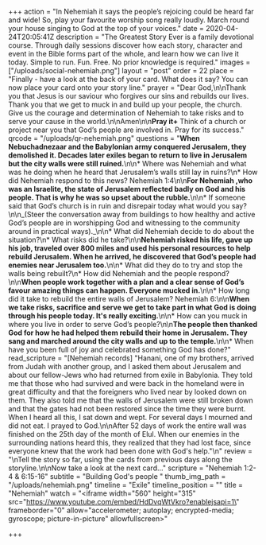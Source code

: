 +++
action = "In Nehemiah it says the people’s rejoicing could be heard far and wide! So, play your favourite worship song really loudly. March round your house singing to God at the top of your voices."
date = 2020-04-24T20:05:41Z
description = "The Greatest Story Ever is a family devotional course.  Through daily sessions discover how each story, character and event in the Bible forms part of the whole, and learn how we can live it today. Simple to run. Fun. Free. No prior knowledge is required."
images = ["/uploads/social-nehemiah.png"]
layout = "post"
order = 22
place = "Finally - have a look at the back of your card. What does it say? You can now place your card onto your story line."
prayer = "Dear God,\n\nThank you that Jesus is our saviour who forgives our sins and rebuilds our lives.  Thank you that we get to muck in and build up your people, the church. Give us the courage and determination of Nehemiah to take risks and to serve your cause in the world.\n\nAmen\n\n**Pray it+**   Think of a church or project near you that God’s people are involved in. Pray for its success."
qrcode = "/uploads/qr-nehemiah.png"
questions = "**When Nebuchadnezaar and the Babylonian army conquered Jerusalem, they demolished it. Decades later exiles began to return to live in Jerusalem but the city walls were still ruined.**\n\n* Where was Nehemiah and what was he doing when he heard that Jerusalem’s walls still lay in ruins?\n* How did Nehemiah respond to this news? Nehemiah 1:4\n\n**For Nehemiah ,who was an Israelite, the state of Jerusalem reflected badly on God and his people. That is why he was so upset about the rubble.**\n\n* If someone said that God’s church is in ruin and disrepair today what would you say?\n\n_(Steer the conversation away from buildings to how healthy and active God’s people are in worshipping God and witnessing to the community around in practical ways)._\n\n* What did Nehemiah decide to do about the situation?\n* What risks did he take?\n\n**Nehemiah risked his life, gave up his job, traveled over 800 miles and used his personal resources to help rebuild Jerusalem. When he arrived, he discovered that God’s people had enemies near Jerusalem too.**\n\n* What did they do to try and stop the walls being rebuilt?\n* How did Nehemiah and the people respond?\n\n**When people work together with a plan and a clear sense of God’s favour amazing things can happen. Everyone mucked in.**\n\n* How long did it take to rebuild the entire walls of Jerusalem? Nehemiah 6:\n\n**When we take risks, sacrifice and serve we get to take part in what God is doing through his people today.  It's really exciting.**\n\n* How can you muck in where you live in order to serve God’s people?\n\n**The people then thanked God for how he had helped them rebuild their home in Jerusalem. They sang and marched around the city walls and up to the temple.**\n\n* When have you been full of joy and celebrated something God has done?"
read_scripture = "[Nehemiah records]  \"Hanani, one of my brothers, arrived from Judah with another group, and I asked them about Jerusalem and about our fellow-Jews who had returned from exile in Babylonia. They told me that those who had survived and were back in the homeland were in great difficulty and that the foreigners who lived near by looked down on them. They also told me that the walls of Jerusalem were still broken down and that the gates had not been restored since the time they were burnt. When I heard all this, I sat down and wept.  For several days I mourned and did not eat. I prayed to God.\n\nAfter 52 days of work the entire wall was finished on the 25th day of the month of Elul. When our enemies in the surrounding nations heard this, they realized that they had lost face, since everyone knew that the work had been done with God's help.\"\n"
review = "\nTell the story so far, using the cards from previous days along the storyline.\n\nNow take a look at the next card…"
scripture = "Nehemiah 1:2-4 & 6:15-16"
subtitle = "Building God's people "
thumb_img_path = "/uploads/nehemiah.png"
timeline = "Exile"
timeline_position = ""
title = "Nehemiah"
watch = "<iframe width=\"560\" height=\"315\" src=\"https://www.youtube.com/embed/HdDvqWtVkro?enablejsapi=1\" frameborder=\"0\" allow=\"accelerometer; autoplay; encrypted-media; gyroscope; picture-in-picture\" allowfullscreen></iframe>"

+++
